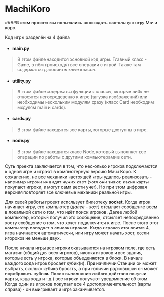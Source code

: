 # MachiKoro
####В этом проекте мы попытались воссоздать настольную игру Мачи коро.

Код игры разделён на 4 файла:
* #### main.py
> В этом файле находится основной код игры. Главный класс - Game, в нём происходят все операции с игрой. Также там содержатся дополинтельные классы.
* #### utility.py
> В этом файле содержатся функции и классы, которые либо не относятся непосредсвенно к игре (загузка изображений) или необходимы нескольким модулям сразу (класс Card необходим модулям main и cards).
* #### cards.py
> В этом файле находятся все карты, которые доступны в игре.
* #### node.py
> В этом файле находится класс Node, который выполняет все операции по работы с другими компьютерами в сети.

Суть проекта заключается в том, что несколько игроков подключаются к одной игре и играют в компьютерную версию Мачи Коро. К сожалению, не все механики настоящей игры удалось реализовать - например игроки не видят чужих карт (хотя они знают, какие карты покупают игроки, и могут сами вести учет). Но при этом цифровая версияя повторяет все ключевые механики реальной игры. 

Для своей работы проект использует билеотеку **socket**.  Когда игрок начинает игру, его компьютер (_далее - хост_) отсылает сообщение всем в локальной сети о том, что идёт поиск игроков. Далее любой компьютер, который получил это сообщение, отсылает непосредсвенно хосту сообщение о том, что хочет подключится к игре. После этого этот компьютер попадает в список игроков. Когда игроков становится 4, игра начинается автоматически, или игру может начать хост, ессли игороков не меньше двух.

После начала игры все игроки оказываются на игровом поле, где есть магазин (общий для всех игроков), иконки игроков и все здания, которые есть у игрока, которые объеденяются в блоки. В начале каждого хода игрок бросает кубик(и). При начличии Станции он может выбрать, сколько кубикв бросать, а при наличии радиовышки он может перебросить кубики.  После выполнения любого действия покупки карты, коца хода и т.д.) все игроки получают уведомление об этом. Когда один из игроков покупает все 4 достопримечательност (карты справа) - он выигрывает и игра заканчивается.
